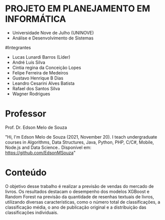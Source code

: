 # PROJETO EM PLANEJAMENTO EM INFORMÁTICA

* Universidade Nove de Julho (UNINOVE)
* Análise e Desenvolvimento de Sistemas

#Integrantes

* Lucas Lunardi Barros (Líder) 
* André Luís Silva
* Cintia regina da Conceição Lopes
* Felipe Ferreira de Medeiros
* Gustavo Henrique B Dias
* Leandro Cesarini Alves Batista
* Rafael dos Santos Silva
* Wagner Rodrigues 

# Professor

Prof. Dr. Edson Melo de Souza

"Hi, I'm Edson Melo de Souza (2021, November 20). I teach undergraduate courses in Algorithms, Data Structures, Java, Python, PHP, C/C#, Mobile, Node.js and Data Science.. Disponível em: https://github.com/EdsonMSouza"

# Conteúdo

O objetivo desse trabalho é realizar a previsão de vendas do mercado de livros. Os resultados destacam o desempenho dos modelos XGBoost e Random Forest na previsão da quantidade de resenhas textuais de livros, utilizando diversas características, como o número total de classificações, a classificação média, o ano de publicação original e a distribuição das classificações individuais.
